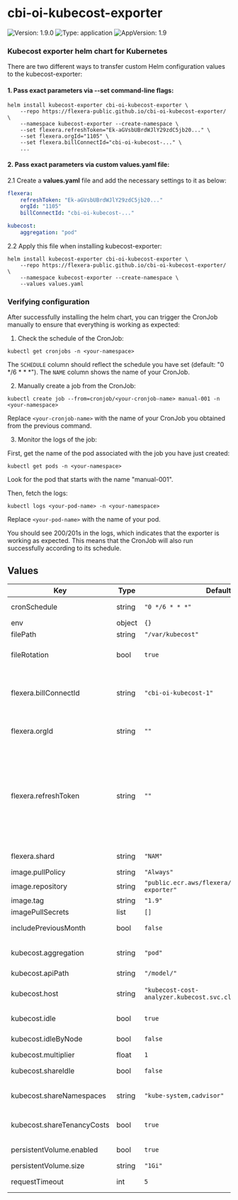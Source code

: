 # cbi-oi-kubecost-exporter

![Version: 1.9.0](https://img.shields.io/badge/Version-1.9.0-informational?style=flat-square) ![Type: application](https://img.shields.io/badge/Type-application-informational?style=flat-square) ![AppVersion: 1.9](https://img.shields.io/badge/AppVersion-1.9-informational?style=flat-square)

### Kubecost exporter helm chart for Kubernetes

There are two different ways to transfer custom Helm configuration values to the kubecost-exporter:

#### 1. Pass exact parameters via --set command-line flags:

```
helm install kubecost-exporter cbi-oi-kubecost-exporter \
    --repo https://flexera-public.github.io/cbi-oi-kubecost-exporter/ \
    --namespace kubecost-exporter --create-namespace \
    --set flexera.refreshToken="Ek-aGVsbUBrdWJlY29zdC5jb20..." \
    --set flexera.orgId="1105" \
    --set flexera.billConnectId="cbi-oi-kubecost-..." \
    ...
```

#### 2. Pass exact parameters via custom values.yaml file:

2.1 Create a **values.yaml** file and add the necessary settings to it as below:

```yml
flexera:
    refreshToken: "Ek-aGVsbUBrdWJlY29zdC5jb20..."
    orgId: "1105"
    billConnectId: "cbi-oi-kubecost-..."

kubecost:
    aggregation: "pod"
```

2.2 Apply this file when installing kubecost-exporter:

```
helm install kubecost-exporter cbi-oi-kubecost-exporter \
    --repo https://flexera-public.github.io/cbi-oi-kubecost-exporter/ \
    --namespace kubecost-exporter --create-namespace \
    --values values.yaml
```

### Verifying configuration

After successfully installing the helm chart, you can trigger the CronJob manually to ensure that everything is working as expected:

1. Check the schedule of the CronJob:

```
kubectl get cronjobs -n <your-namespace>
```

The `SCHEDULE` column should reflect the schedule you have set (default: "0 \*/6 \* \* \*"). The `NAME` column shows the name of your CronJob.

2. Manually create a job from the CronJob:

```
kubectl create job --from=cronjob/<your-cronjob-name> manual-001 -n <your-namespace>
```

Replace `<your-cronjob-name>` with the name of your CronJob you obtained from the previous command.

3. Monitor the logs of the job:

First, get the name of the pod associated with the job you have just created:

```
kubectl get pods -n <your-namespace>
```

Look for the pod that starts with the name "manual-001".

Then, fetch the logs:

```
kubectl logs <your-pod-name> -n <your-namespace>
```

Replace `<your-pod-name>` with the name of your pod.

You should see 200/201s in the logs, which indicates that the exporter is working as expected. This means that the CronJob will also run successfully according to its schedule.

## Values

| Key | Type | Default | Description |
|-----|------|---------|-------------|
| cronSchedule | string | `"0 */6 * * *"` | Setting up a cronJob scheduler to run an export task at the desired time. |
| env | object | `{}` | Pod environment variables |
| filePath | string | `"/var/kubecost"` | File path to mount persistent volume. |
| fileRotation | bool | `true` | Indicates whether to delete files generated for previous months. Default is true. Note: current and previous months data is kept. |
| flexera.billConnectId | string | `"cbi-oi-kubecost-1"` | The ID of the bill connect to which to upload the data. To learn more about Bill Connect, and how to obtain your BILL_CONNECT_ID, please refer to [Creating Kubecost CBI Bill Connect](https://docs.flexera.com/flexera/EN/Optima/CreateKubecostBillConnect.htm) in the Flexera documentation. |
| flexera.orgId | string | `""` | The ID of your Flexera One organization, please refer to [Organization ID Unique Identifier](https://docs.flexera.com/flexera/EN/FlexeraAPI/APIKeyConcepts.htm#gettingstarted_2697534192_1120261) in the Flexera documentation. |
| flexera.refreshToken | string | `""` | The refresh token used to obtain an access token for the Flexera One API. Please refer to [Generating a Refresh Token](https://docs.flexera.com/flexera/EN/FlexeraAPI/GenerateRefreshToken.htm) in the Flexera documentation. You can provide the refresh token in two ways: 1. Directly as a string:    refreshToken: "your_token_here" 2. Reference it from a Kubernetes secret:    refreshToken:      valueFrom:        secretKeyRef:          name: flexera-secrets  # Name of the Kubernetes secret          key: refresh_token     # Key in the secret containing the refresh token |
| flexera.shard | string | `"NAM"` | The zone of your Flexera One account. Valid values are NAM, EU or AU. |
| image.pullPolicy | string | `"Always"` |  |
| image.repository | string | `"public.ecr.aws/flexera/cbi-oi-kubecost-exporter"` |  |
| image.tag | string | `"1.9"` |  |
| imagePullSecrets | list | `[]` |  |
| includePreviousMonth | bool | `false` | Indicates whether to collect and export previous month. |
| kubecost.aggregation | string | `"pod"` | The level of granularity to use when aggregating the cost data. Valid values are namespace, controller, or pod. |
| kubecost.apiPath | string | `"/model/"` | The base path for the Kubecost API endpoint. |
| kubecost.host | string | `"kubecost-cost-analyzer.kubecost.svc.cluster.local:9090"` | Default kubecost-cost-analyzer service host on the current cluster. For current cluster is serviceName.namespaceName.svc.cluster.local |
| kubecost.idle | bool | `true` | Indicates whether to include cost of idle resources. |
| kubecost.idleByNode | bool | `false` | Indicates whether idle allocations are created on a per node basis. |
| kubecost.multiplier | float | `1` | Optional multiplier for costs. |
| kubecost.shareIdle | bool | `false` | Indicates whether allocate idle cost proportionally across non-idle resources. |
| kubecost.shareNamespaces | string | `"kube-system,cadvisor"` | Comma-separated list of namespaces to share costs with the remaining non-idle, unshared allocations. |
| kubecost.shareTenancyCosts | bool | `true` | Indicates whether to share the cost of cluster overhead assets across tenants of those resources. |
| persistentVolume.enabled | bool | `true` | Enable Persistent Volume. Recommended setting is true to prevent loss of historical data. |
| persistentVolume.size | string | `"1Gi"` | Persistent Volume size. |
| requestTimeout | int | `5` | Indicates the timeout per each request in minutes. |

